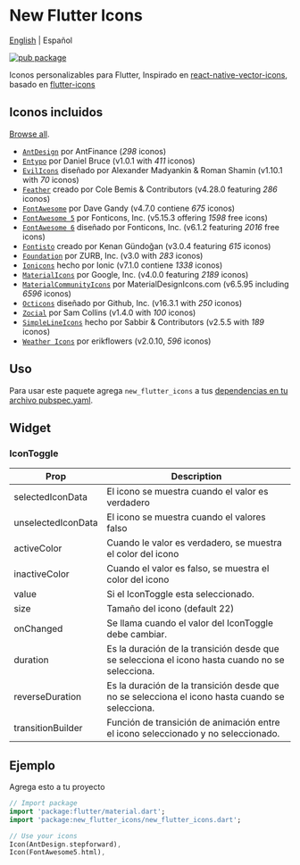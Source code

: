 # New Flutter Icons

[English](./README.md) | Español

[![pub package](https://img.shields.io/pub/v/new_flutter_icons.svg)](https://pub.dartlang.org/packages/new_flutter_icons)

Iconos personalizables para Flutter, Inspirado en [react-native-vector-icons](https://github.com/oblador/react-native-vector-icons), basado en [flutter-icons](https://github.com/flutter-studio/flutter-icons.git)

## Iconos incluidos

[Browse all](https://oblador.github.io/react-native-vector-icons/).

* [`AntDesign`](https://ant.design/) por AntFinance (*298* iconos)
* [`Entypo`](https://entypo.com) por Daniel Bruce (v1.0.1 with *411* iconos)
* [`EvilIcons`](https://evil-icons.io) diseñado por Alexander Madyankin & Roman Shamin (v1.10.1 with *70* iconos)
* [`Feather`](https://feathericons.com) creado por Cole Bemis & Contributors (v4.28.0 featuring *286* iconos)
* [`FontAwesome`](http://fortawesome.github.io/Font-Awesome/icons) por Dave Gandy (v4.7.0 contiene *675* iconos)
* [`FontAwesome 5`](https://fontawesome.com/v5/icons/) por Fonticons, Inc. (v5.15.3 offering *1598* free icons)
* [`FontAwesome 6`](https://fontawesome.com) diseñado por Fonticons, Inc. (v6.1.2 featuring *2016* free icons)
* [`Fontisto`](https://github.com/kenangundogan/fontisto) creado por Kenan Gündoğan (v3.0.4 featuring *615* iconos)
* [`Foundation`](https://zurb.com/playground/foundation-icon-fonts-3) por ZURB, Inc. (v3.0 with *283* iconos)
* [`Ionicons`](https://ionicons.com/) hecho por Ionic (v7.1.0 contiene *1338* iconos)
* [`MaterialIcons`](https://fonts.google.com/icons/) por Google, Inc. (v4.0.0 featuring *2189* iconos)
* [`MaterialCommunityIcons`](https://materialdesignicons.com/) por MaterialDesignIcons.com (v6.5.95 including *6596* iconos)
* [`Octicons`](https://octicons.github.com) diseñado por Github, Inc. (v16.3.1 with *250* iconos)
* [`Zocial`](https://zocial.smcllns.com/) por Sam Collins (v1.4.0 with *100* iconos)
* [`SimpleLineIcons`](https://simplelineicons.github.io/) hecho por Sabbir & Contributors (v2.5.5 with *189* iconos)
* [`Weather Icons`](https://erikflowers.github.io/weather-icons/) por erikflowers (v2.0.10, *596* iconos)

## Uso

Para usar este paquete agrega `new_flutter_icons` a tus [dependencias en tu archivo pubspec.yaml](https://flutter.io/platform-plugins/).

## Widget

### IconToggle

| Prop                 | Description                                                                                                                                                                               |
| -------------------- | ----------------------------------------------------------------------------------------------------------------------------------------------------------------------------------------- |
| selectedIconData  | El icono se muestra cuando el valor es verdadero |
| unselectedIconData | El icono se muestra cuando el valores falso |
| activeColor | Cuando le valor es verdadero, se muestra el color del icono |
| inactiveColor | Cuando el valor es falso, se muestra el color del icono |
| value| Si el IconToggle esta seleccionado. |
| size | Tamaño del icono (default 22)  |
| onChanged |  Se llama cuando el valor del IconToggle debe cambiar. |
| duration| Es la duración de la transición desde que se selecciona el icono hasta cuando no se selecciona. |
| reverseDuration | Es la duración de la transición desde que no se selecciona el icono hasta cuando se selecciona. |
| transitionBuilder |  Función de transición de animación entre el icono seleccionado y no seleccionado. |

## Ejemplo

Agrega esto a tu proyecto

``` dart
// Import package
import 'package:flutter/material.dart';
import 'package:new_flutter_icons/new_flutter_icons.dart';

// Use your icons
Icon(AntDesign.stepforward),
Icon(FontAwesome5.html),
```
